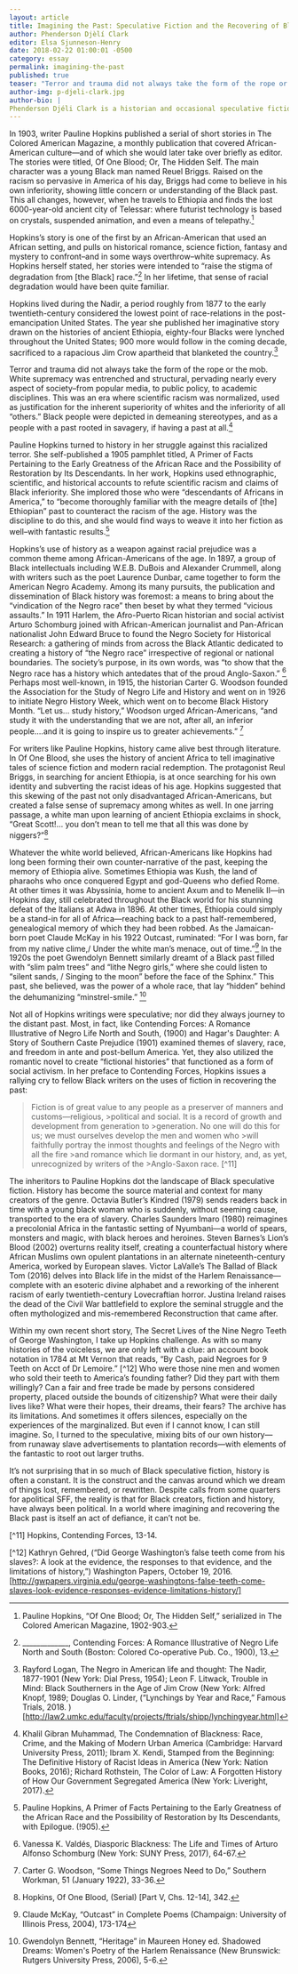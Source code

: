 ```yaml
---
layout: article
title: Imagining the Past: Speculative Fiction and the Recovering of Black History
author: Phenderson Djèlí Clark
editor: Elsa Sjunneson-Henry
date: 2018-02-22 01:00:01 -0500
category: essay
permalink: imagining-the-past
published: true
teaser: "Terror and trauma did not always take the form of the rope or the mob. White supremacy was entrenched and structural, pervading nearly every aspect of society–from popular media, to public policy, to academic disciplines."
author-img: p-djeli-clark.jpg
author-bio: |
Phenderson Djéli Clark is a historian and occasional speculative fiction writer. His short SFF stories have appeared in such online literary spaces as _Daily Science Fiction_, _Heroic Fantasy Quarterly_, _Fantasy-Magazine_, _Tor.com_ and several print anthologies including _Griots_, _Hidden Youth_ and most recently _Clockwork Cairo_. You can read his ramblings on SFF, history, diversity and more at his blog [The Disgruntled Haradrim](https://pdjeliclark.wordpress.com). He also tweets stuff: [@pdjeliclark](https://twitter.com/pdjeliclark)
---
```


In 1903, writer Pauline Hopkins published a serial of short stories in The Colored American Magazine, a monthly publication that covered African-American culture—and of which she would later take over briefly as editor. The stories were titled, Of One Blood; Or, The Hidden Self. The main character was a young Black man named Reuel Briggs. Raised on the racism so pervasive in America of his day, Briggs had come to believe in his own inferiority, showing little concern or understanding of the Black past. This all changes, however, when he travels to Ethiopia and finds the lost 6000-year-old ancient city of Telessar: where futurist technology is based on crystals, suspended animation, and even a means of telepathy.[^1]

Hopkins’s story is one of the first by an African-American that used an African setting, and pulls on historical romance, science fiction, fantasy and mystery to confront–and in some ways overthrow–white supremacy. As Hopkins herself stated, her stories were intended to “raise the stigma of degradation from [the Black] race.”[^2]  In her lifetime, that sense of racial degradation would have been quite familiar.

Hopkins lived during the Nadir, a period roughly from 1877 to the early twentieth-century considered the lowest point of race-relations in the post-emancipation United States. The year she published her imaginative story drawn on the histories of ancient Ethiopia, eighty-four Blacks were lynched throughout the United States; 900 more would follow in the coming decade, sacrificed to a rapacious Jim Crow apartheid that blanketed the country.[^3]

Terror and trauma did not always take the form of the rope or the mob. White supremacy was entrenched and structural, pervading nearly every aspect of society–from popular media, to public policy, to academic disciplines. This was an era where scientific racism was normalized, used as justification for the inherent superiority of whites and the inferiority of all “others.” Black people were depicted in demeaning stereotypes, and as a people with a past rooted in savagery, if having a past at all.[^4]

Pauline Hopkins turned to history in her struggle against this racialized terror. She self-published a 1905 pamphlet titled, A Primer of Facts Pertaining to the Early Greatness of the African Race and the Possibility of Restoration by Its Descendants. In her work, Hopkins used ethnographic, scientific, and historical accounts to refute scientific racism and claims of Black inferiority. She implored those who were “descendants of Africans in America,” to “become thoroughly familiar with the meagre details of [the] Ethiopian” past to counteract the racism of the age. History was the discipline to do this, and she would find ways to weave it into her fiction as well–with fantastic results.[^5]

Hopkins’s use of history as a weapon against racial prejudice was a common theme among African-Americans of the age. In 1897, a group of Black intellectuals including W.E.B. DuBois and Alexander Crummell, along with writers such as the poet Laurence Dunbar, came together to form the American Negro Academy. Among its many pursuits, the publication and dissemination of Black history was foremost: a means to bring about the “vindication of the Negro race” then beset by what they termed “vicious assaults.” In 1911 Harlem, the Afro-Puerto Rican historian and social activist Arturo Schomburg joined with African-American journalist and Pan-African nationalist John Edward Bruce to found the Negro Society for Historical Research: a gathering of minds from across the Black Atlantic dedicated to creating a history of “the Negro race” irrespective of regional or national boundaries. The society’s purpose, in its own words, was “to show that the Negro race has a history which antedates that of the proud Anglo-Saxon.” [^6]  Perhaps most well-known, in 1915, the historian Carter G. Woodson founded the Association for the Study of Negro Life and History and went on in 1926 to initiate Negro History Week, which went on to become Black History Month. “Let us… study history,” Woodson urged African-Americans, “and study it with the understanding that we are not, after all, an inferior people….and it is going to inspire us to greater achievements.” [^7]

For writers like Pauline Hopkins, history came alive best through literature. In Of One Blood, she uses the history of ancient Africa to tell imaginative tales of science fiction and modern racial redemption. The protagonist Reul Briggs, in searching for ancient Ethiopia, is at once searching for his own identity and subverting the racist ideas of his age. Hopkins suggested that this skewing of the past not only disadvantaged African-Americans, but created a false sense of supremacy among whites as well. In one jarring passage, a white man upon learning of ancient Ethiopia exclaims in shock, “Great Scott!... you don’t mean to tell me that all this was done by niggers?”[^8]

Whatever the white world believed, African-Americans like Hopkins had long been forming their own counter-narrative of the past, keeping the memory of Ethiopia alive. Sometimes Ethiopia was Kush, the land of pharaohs who once conquered Egypt and god-Queens who defied Rome. At other times it was Abyssinia, home to ancient Axum and to Menelik II—in Hopkins day, still celebrated throughout the Black world for his stunning defeat of the Italians at Adwa in 1896. At other times, Ethiopia could simply be a stand-in for all of Africa—reaching back to a past half-remembered, genealogical memory of which they had been robbed.  As the Jamaican-born poet Claude McKay in his 1922 Outcast, ruminated: “For I was born, far from my native clime,/ Under the white man’s menace, out of time.”[^9] In the 1920s the poet Gwendolyn Bennett similarly dreamt of a Black past filled with “slim palm trees” and “lithe Negro girls,” where she could listen to “silent sands, / Singing to the moon” before the face of the Sphinx.” This past, she believed, was the power of a whole race, that lay “hidden” behind the dehumanizing “minstrel-smile.” [^10]

Not all of Hopkins writings were speculative; nor did they always journey to the distant past. Most, in fact, like Contending Forces: A Romance Illustrative of Negro Life North and South, (1900) and Hagar's Daughter: A Story of Southern Caste Prejudice (1901) examined themes of slavery, race, and freedom in ante and post-bellum America. Yet, they also utilized the romantic novel to create “fictional histories” that functioned as a form of social activism. In her preface to Contending Forces, Hopkins issues a rallying cry to fellow Black writers on the uses of fiction in recovering the past:

>Fiction is of great value to any people as a preserver of manners and customs—religious, >political and social. It is a record of growth and development from generation to >generation. No one will do this for us; we must ourselves develop the men and women who >will faithfully portray the inmost thoughts and feelings of the Negro with all the fire >and romance which lie dormant in our history, and, as yet, unrecognized by writers of the >Anglo-Saxon race. [^11]

The inheritors to Pauline Hopkins dot the landscape of Black speculative fiction. History has become the source material and context for many creators of the genre. Octavia Butler’s Kindred (1979) sends readers back in time with a young black woman who is suddenly, without seeming cause, transported to the era of slavery. Charles Saunders Imaro (1980) reimagines a precolonial Africa in the fantastic setting of Nyumbani—a world of spears, monsters and magic, with black heroes and heroines. Steven Barnes’s Lion’s Blood (2002) overturns reality itself, creating a counterfactual history where African Muslims own opulent plantations in an alternate nineteenth-century America, worked by European slaves. Victor LaValle’s The Ballad of Black Tom (2016) delves into Black life in the midst of the Harlem Renaissance—complete with an esoteric divine alphabet and a reworking of the inherent racism of early twentieth-century Lovecraftian horror. Justina Ireland raises the dead of the Civil War battlefield to explore the seminal struggle and the often mythologized and mis-remembered Reconstruction that came after.

Within my own recent short story, The Secret Lives of the Nine Negro Teeth of George Washington, I take up Hopkins challenge. As with so many histories of the voiceless, we are only left with a clue: an account book notation in 1784 at Mt Vernon that reads, “By Cash, paid Negroes for 9 Teeth on Acct of Dr Lemoire.” [^12]  Who were those nine men and women who sold their teeth to America’s founding father? Did they part with them willingly? Can a fair and free trade be made by persons considered property, placed outside the bounds of citizenship? What were their daily lives like? What were their hopes, their dreams, their fears? The archive has its limitations. And sometimes it offers silences, especially on the experiences of the marginalized. But even if I cannot know, I can still imagine. So, I turned to the speculative, mixing bits of our own history—from runaway slave advertisements to plantation records—with elements of the fantastic to root out larger truths.

It’s not surprising that in so much of Black speculative fiction, history is often a constant. It is the construct and the canvas around which we dream of things lost, remembered, or rewritten. Despite calls from some quarters for apolitical SFF, the reality is that for Black creators, fiction and history, have always been political. In a world where imagining and recovering the Black past is itself an act of defiance, it can’t not be.

[^1]:  Pauline Hopkins, “Of One Blood; Or, The Hidden Self,” serialized in The Colored American Magazine, 1902-903.

[^2]: _____________, Contending Forces: A Romance Illustrative of Negro Life North and South (Boston: Colored Co-operative Pub. Co., 1900), 13.

[^3]:Rayford Logan, The Negro in American life and thought: The Nadir, 1877-1901 (New York: Dial Press, 1954); Leon F. Litwack, Trouble in Mind: Black Southerners in the Age of Jim Crow (New York: Alfred Knopf, 1989; Douglas O. Linder, (“Lynchings by Year and Race,” Famous Trials, 2018. )
[http://law2.umkc.edu/faculty/projects/ftrials/shipp/lynchingyear.html]

[^4]: Khalil Gibran Muhammad, The Condemnation of Blackness: Race, Crime, and the Making of Modern Urban America (Cambridge: Harvard University Press, 2011); Ibram X. Kendi, Stamped from the Beginning: The Definitive History of Racist Ideas in America (New York: Nation Books, 2016); Richard Rothstein,
The Color of Law: A Forgotten History of How Our Government Segregated America (New York: Liveright, 2017).

[^5]:Pauline Hopkins, A Primer of Facts Pertaining to the Early Greatness of the African Race and the Possibility of Restoration by Its Descendants, with Epilogue. (!905).

[^6]:Vanessa K. Valdés, Diasporic Blackness: The Life and Times of Arturo Alfonso Schomburg (New York: SUNY Press, 2017), 64-67.

[^7]: Carter G. Woodson, “Some Things Negroes Need to Do,” Southern Workman, 51 (January 1922), 33-36.

[^8]: Hopkins, Of One Blood, (Serial) [Part V, Chs. 12-14], 342.

[^9]: Claude McKay, “Outcast” in Complete Poems (Champaign: University of Illinois Press, 2004), 173-174

[^10]: Gwendolyn Bennett, “Heritage” in Maureen Honey ed. Shadowed Dreams: Women's Poetry of the Harlem Renaissance (New Brunswick: Rutgers University Press, 2006), 5-6.

[^11] Hopkins, Contending Forces, 13-14.

[^12] Kathryn Gehred, (“Did George Washington’s false teeth come from his slaves?: A look at the evidence, the responses to that evidence, and the limitations of history,”) Washington Papers, October 19, 2016. [http://gwpapers.virginia.edu/george-washingtons-false-teeth-come-slaves-look-evidence-responses-evidence-limitations-history/]
